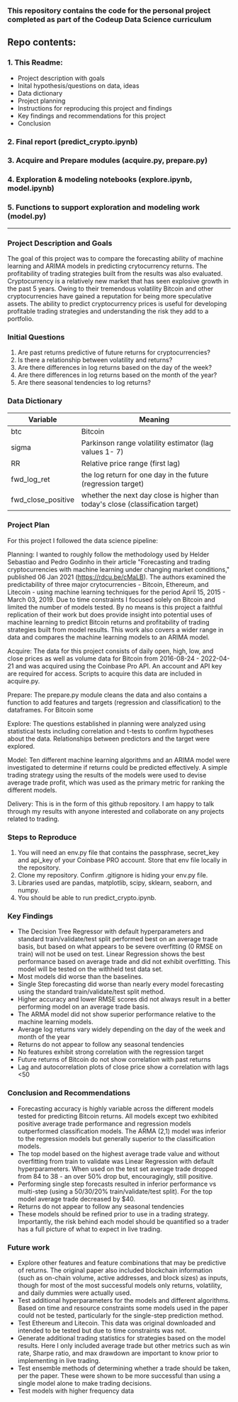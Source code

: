 ### This repository contains the code for the personal project completed as part of the Codeup Data Science curriculum

## Repo contents:
### 1. This Readme:
- Project description with goals
- Inital hypothesis/questions on data, ideas
- Data dictionary
- Project planning
- Instructions for reproducing this project and findings
- Key findings and recommendations for this project
- Conclusion
### 2. Final report (predict_crypto.ipynb)
### 3. Acquire and Prepare modules (acquire.py, prepare.py)
### 4. Exploration & modeling notebooks (explore.ipynb, model.ipynb)
### 5. Functions to support exploration and modeling work (model.py)

---------------------------------------------------------------------
### Project Description and Goals

The goal of this project was to compare the forecasting ability of machine learning and ARIMA models in predicting crytocurrency returns. The profitability of trading strategies built from the results was also evaluated. Cryptocurrency is a relatively new market that has seen explosive growth in the past 5 years. Owing to their tremendous volatility Bitcoin and other cryptocurrencies have gained a reputation for being more speculative assets. The ability to predict cryptocurrency prices is useful for developing profitable trading strategies and understanding the risk they add to a portfolio.

### Initial Questions

1. Are past returns predictive of future returns for cryptocurrencies?
2. Is there a relationship between volatility and returns?
3. Are there differences in log returns based on the day of the week?
4. Are there differences in log returns based on the month of the year?
5. Are there seasonal tendencies to log returns?

### Data Dictionary

| Variable    | Meaning     |
| ----------- | ----------- |
| btc   |  Bitcoin       |
| sigma |  Parkinson range volatility estimator (lag values 1- 7)     |
| RR    |  Relative price range (first lag)   |
| fwd_log_ret   |  the log return for one day in the future (regression target)   |
| fwd_close_positive    |  whether the next day close is higher than today's close (classification target)  |


### Project Plan

For this project I followed the data science pipeline:

Planning: I wanted to roughly follow the methodology used by Helder Sebastiao and Pedro Godinho in their article "Forecasting and trading cryptocurrencies with machine learning under changing market conditions," published 06 Jan 2021 (https://rdcu.be/cMaLB). The authors examined the predictability of three major crytocurrencies - Bitcoin, Ethereum, and Litecoin - using machine learning techniques for the period April 15, 2015 - March 03, 2019. Due to time constraints I focused solely on Bitcoin and limited the number of models tested. By no means is this project a faithful replication of their work but does provide insight into potential uses of machine learning to predict Bitcoin returns and profitability of trading strategies built from model results. This work also covers a wider range in data and compares the machine learning models to an ARIMA model.

Acquire: The data for this project consists of daily open, high, low, and close prices as well as volume data for Bitcoin from 2016-08-24 - 2022-04-21 and was acquired using the Coinbase Pro API. An account and API key are required for access. Scripts to acquire this data are included in acquire.py.

Prepare: The prepare.py module cleans the data and also contains a function to add features and targets (regression and classification) to the dataframes. For Bitcoin some 

Explore: The questions established in planning were analyzed using statistical tests including correlation and t-tests to confirm hypotheses about the data. Relationships between predictors and the target were explored. 

Model: Ten different machine learning algorithms and an ARIMA model were investigated to determine if returns could be predicted effectively. A simple trading strategy using the results of the models were used to devise average trade profit, which was used as the primary metric for ranking the different models.

Delivery: This is in the form of this github repository. I am happy to talk through my results with anyone interested and collaborate on any projects related to trading.

### Steps to Reproduce
1. You will need an env.py file that contains the passphrase, secret_key and api_key of your Coinbase PRO account. Store that env file locally in the repository. 
2. Clone my repository. Confirm .gitignore is hiding your env.py file.
3. Libraries used are pandas, matplotlib, scipy, sklearn, seaborn, and numpy.
4. You should be able to run predict_crypto.ipynb.

### Key Findings 
- The Decision Tree Regressor with default hyperparameters and standard train/validate/test split performed best on an average trade basis, but based on what appears to be severe overfitting (0 RMSE on train) will not be used on test. Linear Regression shows the best performance based on average trade and did not exhibit overfitting. This model will be tested on the withheld test data set. 
- Most models did worse than the baselines.
- Single Step forecasting did worse than nearly every model forecasting using the standard train/validate/test split method.
- Higher accuracy and lower RMSE scores did not always result in a better performing model on an average trade basis.
- The ARMA model did not show superior performance relative to the machine learning models. 
- Average log returns vary widely depending on the day of the week and month of the year
- Returns do not appear to follow any seasonal tendencies
- No features exhibit strong correlation with the regression target
- Future returns of Bitcoin do not show correlation with past returns
- Lag and autocorrelation plots of close price show a correlation with lags <50

### Conclusion and Recommendations
- Forecasting accuracy is highly variable across the different models tested for predicting Bitcoin returns. All models except two exhibited positive average trade performance and regression models outperformed classification models. The ARMA (2,1) model was inferior to the regression models but generally superior to the classification models.
- The top model based on the highest average trade value and without overfitting from train to validate was Linear Regression with default hyperparameters. When used on the test set average trade dropped from 84 to 38 - an over 50% drop but, encouragingly, still positive. 
- Performing single step forecasts resulted in inferior performance vs multi-step (using a 50/30/20% train/validate/test split). For the top model average trade decreased by $40. 
- Returns do not appear to follow any seasonal tendencies
- These models should be refined prior to use in a trading strategy. Importantly, the risk behind each model should be quantified so a trader has a full picture of what to expect in live trading.

### Future work
- Explore other features and feature combinations that may be predictive of returns. The original paper also included blockchain information (such as on-chain volume, active addresses, and block sizes) as inputs, though for most of the most successful models only returns, volatility, and daily dummies were actually used. 
- Test additional hyperparameters for the models and different algorithms. Based on time and resource constraints some models used in the paper could not be tested, particularly for the single-step prediction method. 
- Test Ethereum and Litecoin. This data was original downloaded and intended to be tested but due to time constraints was not.
- Generate additional trading statistics for strategies based on the model results. Here I only included average trade but other metrics such as win rate, Sharpe ratio, and max drawdown are important to know prior to implementing in live trading. 
- Test ensemble methods of determining whether a trade should be taken, per the paper. These were shown to be more successful than using a single model alone to make trading decisions. 
- Test models with higher frequency data
